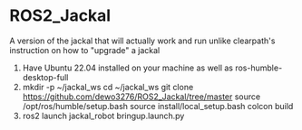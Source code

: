 # ROS2_Jackal
A version of the jackal that will actually work and run unlike clearpath's instruction on how to "upgrade" a jackal

1. Have Ubuntu 22.04 installed on your machine as well as ros-humble-desktop-full
2. mkdir -p ~/jackal_ws
   cd ~/jackal_ws
   git clone https://github.com/dewo3276/ROS2_Jackal/tree/master
   source /opt/ros/humble/setup.bash
   source install/local_setup.bash
   colcon build
3. ros2 launch jackal_robot bringup.launch.py
